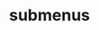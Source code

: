 ---
layout: page
title: submenus
nav: true
nav_order: 7
dropdown: true
children:
    - title: repositories
      permalink: /repositories/
    - title: divider
    - title: projects
      permalink: /projects/
---